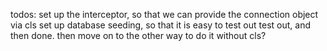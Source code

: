 todos: 
    set up the interceptor, so that we can provide the connection object via cls
    set up database seeding, so that it is easy to test out
    test out, and then done. then move on to the other way to do it without cls?
